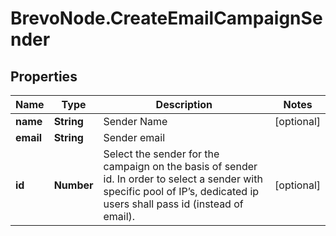 # BrevoNode.CreateEmailCampaignSender

## Properties
Name | Type | Description | Notes
------------ | ------------- | ------------- | -------------
**name** | **String** | Sender Name | [optional] 
**email** | **String** | Sender email | 
**id** | **Number** | Select the sender for the campaign on the basis of sender id. In order to select a sender with specific pool of IP’s, dedicated ip users shall pass id (instead of email). | [optional] 


